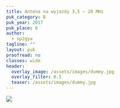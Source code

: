 ```yaml
---
title: Antena na wyjazdy 3,5 – 28 MHz
puk_category: B
puk_year: 2017
puk_place: 6
author: 
  - sp2gya
tagline: ""
layout: puk
proofread: no
classes: wide
header:
  overlay_image: /assets/images/dummy.jpg
  overlay_filter: 0.5
  teaser: /assets/images/dummy.jpg
---
```


![](assets/img/work-in-progress.jpg) 







